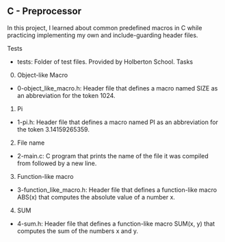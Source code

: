 ## C - Preprocessor
In this project, I learned about common predefined macros in C while practicing implementing my own and include-guarding header files.

Tests 
- tests: Folder of test files. Provided by Holberton School.
Tasks 
0. Object-like Macro

- 0-object_like_macro.h: Header file that defines a macro named SIZE as an abbreviation for the token 1024.
1. Pi

- 1-pi.h: Header file that defines a macro named PI as an abbreviation for the token 3.14159265359.
2. File name

- 2-main.c: C program that prints the name of the file it was compiled from followed by a new line.
3. Function-like macro
- 3-function_like_macro.h: Header file that defines a function-like macro ABS(x) that computes the absolute value of a number x.
4. SUM
- 4-sum.h: Header file that defines a function-like macro SUM(x, y) that computes the sum of the numbers x and y.